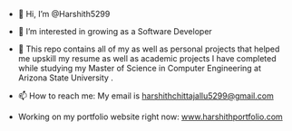 - 👋 Hi, I’m @Harshith5299

- 👀 I’m interested in growing as a Software Developer

- 💞️ This repo contains all of my as well as personal projects that helped me upskill my resume as well as academic projects I have completed while studying my Master of Science in Computer Engineering at Arizona State University .

- 📫 How to reach me: My email is harshithchittajallu5299@gmail.com

-  Working on my portfolio website right now: www.harshithportfolio.com

